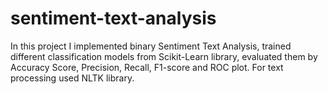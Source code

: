 # sentiment-text-analysis

In this project I implemented binary Sentiment Text Analysis, trained different classification models from Scikit-Learn library, evaluated them by Accuracy Score, Precision, Recall, F1-score and ROC plot. For text processing used NLTK library.
